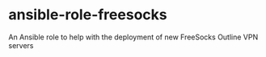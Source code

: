# ansible-role-freesocks
An Ansible role to help with the deployment of new FreeSocks Outline VPN servers

